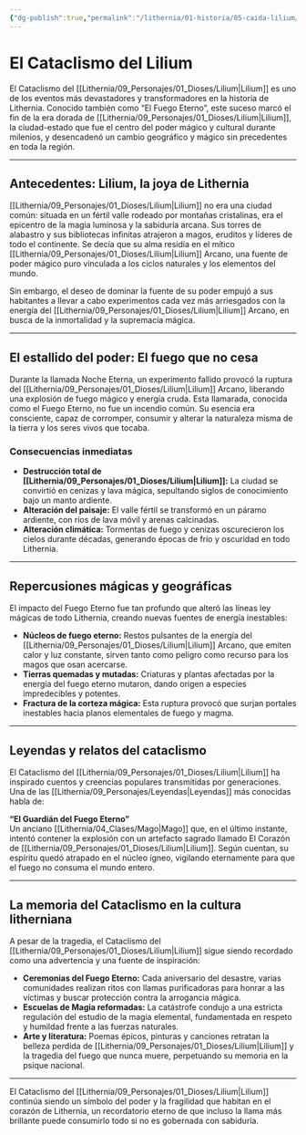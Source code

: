 ```yaml
---
{"dg-publish":true,"permalink":"/lithernia/01-historia/05-caida-lilium/el-cataclismo-del-lilium/","title":"El Cataclismo del Lilium","tags":["lithernia","evento"]}
---
```


# El Cataclismo del Lilium

El Cataclismo del [[Lithernia/09_Personajes/01_Dioses/Lilium\|Lilium]] es uno de los eventos más devastadores y transformadores en la historia de Lithernia. Conocido también como “El Fuego Eterno”, este suceso marcó el fin de la era dorada de [[Lithernia/09_Personajes/01_Dioses/Lilium\|Lilium]], la ciudad-estado que fue el centro del poder mágico y cultural durante milenios, y desencadenó un cambio geográfico y mágico sin precedentes en toda la región.

---

## Antecedentes: Lilium, la joya de Lithernia

[[Lithernia/09_Personajes/01_Dioses/Lilium\|Lilium]] no era una ciudad común: situada en un fértil valle rodeado por montañas cristalinas, era el epicentro de la magia luminosa y la sabiduría arcana. Sus torres de alabastro y sus bibliotecas infinitas atrajeron a magos, eruditos y líderes de todo el continente. Se decía que su alma residía en el mítico [[Lithernia/09_Personajes/01_Dioses/Lilium\|Lilium]] Arcano, una fuente de poder mágico puro vinculada a los ciclos naturales y los elementos del mundo.

Sin embargo, el deseo de dominar la fuente de su poder empujó a sus habitantes a llevar a cabo experimentos cada vez más arriesgados con la energía del [[Lithernia/09_Personajes/01_Dioses/Lilium\|Lilium]] Arcano, en busca de la inmortalidad y la supremacía mágica.

---

## El estallido del poder: El fuego que no cesa

Durante la llamada Noche Eterna, un experimento fallido provocó la ruptura del [[Lithernia/09_Personajes/01_Dioses/Lilium\|Lilium]] Arcano, liberando una explosión de fuego mágico y energía cruda. Esta llamarada, conocida como el Fuego Eterno, no fue un incendio común. Su esencia era consciente, capaz de corromper, consumir y alterar la naturaleza misma de la tierra y los seres vivos que tocaba.

### Consecuencias inmediatas

- **Destrucción total de [[Lithernia/09_Personajes/01_Dioses/Lilium\|Lilium]]:** La ciudad se convirtió en cenizas y lava mágica, sepultando siglos de conocimiento bajo un manto ardiente.
- **Alteración del paisaje:** El valle fértil se transformó en un páramo ardiente, con ríos de lava móvil y arenas calcinadas.
- **Alteración climática:** Tormentas de fuego y cenizas oscurecieron los cielos durante décadas, generando épocas de frío y oscuridad en todo Lithernia.

---

## Repercusiones mágicas y geográficas

El impacto del Fuego Eterno fue tan profundo que alteró las líneas ley mágicas de todo Lithernia, creando nuevas fuentes de energía inestables:

- **Núcleos de fuego eterno:** Restos pulsantes de la energía del [[Lithernia/09_Personajes/01_Dioses/Lilium\|Lilium]] Arcano, que emiten calor y luz constante, sirven tanto como peligro como recurso para los magos que osan acercarse.
- **Tierras quemadas y mutadas:** Criaturas y plantas afectadas por la energía del fuego eterno mutaron, dando origen a especies impredecibles y potentes.
- **Fractura de la corteza mágica:** Esta ruptura provocó que surjan portales inestables hacia planos elementales de fuego y magma.

---

## Leyendas y relatos del cataclismo

El Cataclismo del [[Lithernia/09_Personajes/01_Dioses/Lilium\|Lilium]] ha inspirado cuentos y creencias populares transmitidas por generaciones. Una de las [[Lithernia/09_Personajes/Leyendas\|Leyendas]] más conocidas habla de:

**“El Guardián del Fuego Eterno”**  
Un anciano [[Lithernia/04_Clases/Mago\|Mago]] que, en el último instante, intentó contener la explosión con un artefacto sagrado llamado El Corazón de [[Lithernia/09_Personajes/01_Dioses/Lilium\|Lilium]]. Según cuentan, su espíritu quedó atrapado en el núcleo ígneo, vigilando eternamente para que el fuego no consuma el mundo entero.

---

## La memoria del Cataclismo en la cultura litherniana

A pesar de la tragedia, el Cataclismo del [[Lithernia/09_Personajes/01_Dioses/Lilium\|Lilium]] sigue siendo recordado como una advertencia y una fuente de inspiración:

- **Ceremonias del Fuego Eterno:** Cada aniversario del desastre, varias comunidades realizan ritos con llamas purificadoras para honrar a las víctimas y buscar protección contra la arrogancia mágica.
- **Escuelas de Magia reformadas:** La catástrofe condujo a una estricta regulación del estudio de la magia elemental, fundamentada en respeto y humildad frente a las fuerzas naturales.
- **Arte y literatura:** Poemas épicos, pinturas y canciones retratan la belleza perdida de [[Lithernia/09_Personajes/01_Dioses/Lilium\|Lilium]] y la tragedia del fuego que nunca muere, perpetuando su memoria en la psique nacional.

---

El Cataclismo del [[Lithernia/09_Personajes/01_Dioses/Lilium\|Lilium]] continúa siendo un símbolo del poder y la fragilidad que habitan en el corazón de Lithernia, un recordatorio eterno de que incluso la llama más brillante puede consumirlo todo si no es gobernada con sabiduría.